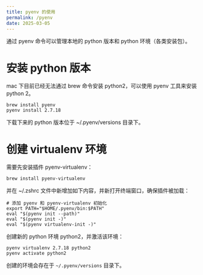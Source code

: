 ```yaml
---
title: pyenv 的使用
permalink: /pyenv
date: 2025-03-05
---
```


通过 pyenv 命令可以管理本地的 python 版本和 python 环境（各类安装包）。

# 安装 python 版本

mac 下目前已经无法通过 brew 命令安装 python2，可以使用 pyenv 工具来安装 python 2。

```
brew install pyenv
pyenv install 2.7.18
```

下载下来的 python 版本位于 ~/.pyenv/versions 目录下。

# 创建 virtualenv 环境

需要先安装插件 pyenv-virtualenv：

```shell
brew install pyenv-virtualenv
```
并在 ~/.zshrc 文件中新增加如下内容，并新打开终端窗口，确保插件被加载：
```
# 添加 pyenv 和 pyenv-virtualenv 初始化
export PATH="$HOME/.pyenv/bin:$PATH"
eval "$(pyenv init --path)"
eval "$(pyenv init -)"
eval "$(pyenv virtualenv-init -)"
```

创建新的 python 环境 python2，并激活该环境：
```
pyenv virtualenv 2.7.18 python2
pyenv activate python2
```

创建的环境会存在于 `~/.pyenv/versions` 目录下。